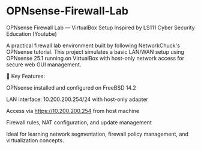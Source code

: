 # OPNsense-Firewall-Lab

OPNsense Firewall Lab — VirtualBox Setup Inspired by LS111 Cyber Security Education (Youtube)

A practical firewall lab environment built by following NetworkChuck's OPNsense tutorial. This project simulates a basic LAN/WAN setup using OPNsense 25.1 running on VirtualBox with host-only network access for secure web GUI management.

🔧 Key Features:

OPNsense installed and configured on FreeBSD 14.2

LAN interface: 10.200.200.254/24 with host-only adapter

Access via https://10.200.200.254 from host machine

Firewall rules, NAT configuration, and update management

Ideal for learning network segmentation, firewall policy management, and virtualization concepts.
